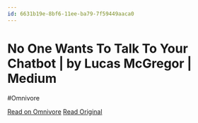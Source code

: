 ```yaml
---
id: 6631b19e-8bf6-11ee-ba79-7f59449aaca0
---
```


# No One Wants To Talk To Your Chatbot | by Lucas McGregor | Medium
#Omnivore

[Read on Omnivore](https://omnivore.app/me/no-one-wants-to-talk-to-your-chatbot-by-lucas-mc-gregor-medium-18c091f326f)
[Read Original](https://lucas-mcgregor.medium.com/no-one-wants-to-talk-to-your-chatbot-9d8bb1a70266)

